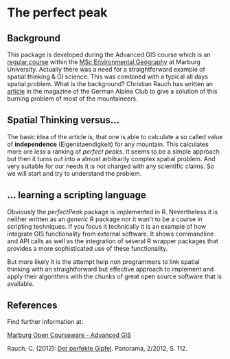 # The perfect peak

## Background
This package is developed during the Advanced GIS course which is an [regular course](http://moc.environmentalinformatics-marburg.de/doku.php?id=start) within the [MSc Environmental Geography](http://www.uni-marburg.de/fb19/studium/studiengaenge/msc-environmentalgeography/index_html) at Marburg University. Actually there was a need for a straightforward example of spatial thinking & GI science. This was combined with a typical  all days spatial problem. What is the background? Christian Rauch has written an [article](http://www.alpenverein.de/dav-services/panorama-magazin/dominanz-prominenz-eigenstaendigkeit-eines-berges_aid_11186.html) in the magazine of the German Alpine Club  to give a solution of this burning problem of most of the mountaineers.

## Spatial Thinking versus...
The basic idea of the article is, that one is able to calculate a so called value of **independence**  (Eigenstaendigkeit) for any mountain. This calculates more ore less a ranking of *perfect peaks*.  It seems to be a simple approach but then it turns out into a almost arbitrarily complex spatial problem. And very suitable for our needs it is not charged with any scientific claims. So we will start and try to understand the problem.

## ... learning a scripting language
Obviously the *perfectPeak* package is implemented in R. Nevertheless it is neither written as an *generic* R package nor it wan't to be a course in scripting techniques. If you focus it technically it is an example of how integrate GIS functionality from external software. It shows commandline and API calls as well as the integration of several R wrapper packages that provides a more sophisticated use of these functionality. 

But more likely it is the attempt help non programmers to link spatial thinking with an straightforward but effective approach to implement and apply their algorithms with the chunks of great open source software that is available. 

## References
Find further information at:

[Marburg Open Courseware - Advanced GIS](http://moc.environmentalinformatics-marburg.de/doku.php?id=courses:msc:advanced-gis:description)

Rauch. C. (2012): [Der perfekte Gipfel](http://www.alpenverein.de/dav-services/panorama-magazin/dominanz-prominenz-eigenstaendigkeit-eines-berges_aid_11186.html).  Panorama, 2/2012, S. 112.

